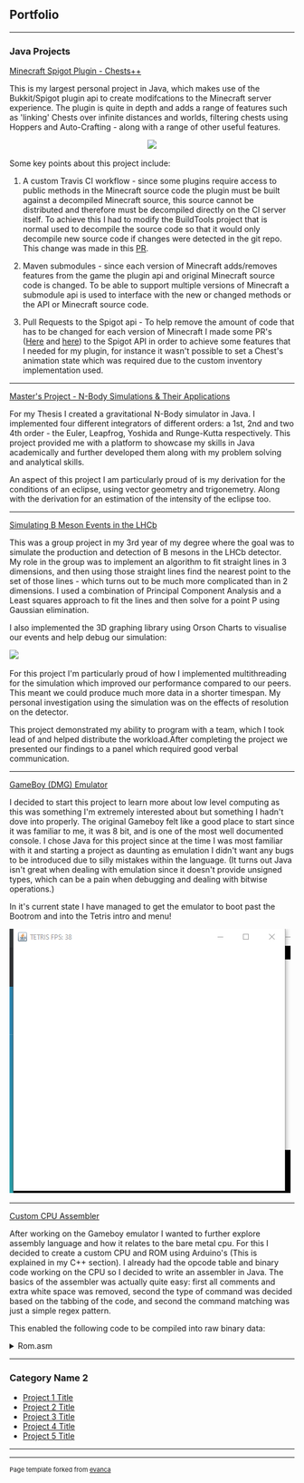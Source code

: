 ## Portfolio

---

### Java Projects 

[Minecraft Spigot Plugin - Chests++](https://github.com/JamesPeters98/ChestsPlusPlus)

This is my largest personal project in Java, which makes use of the Bukkit/Spigot plugin api to create modifcations to the Minecraft server experience. The plugin is quite in depth and adds a range of features such as 'linking' Chests over infinite distances and worlds, filtering chests using Hoppers and Auto-Crafting - along with a range of other useful features.

<p align="center">
<img src="https://camo.githubusercontent.com/3ca42289c124bad4db92f273e1c057ff65ee247e/68747470733a2f2f692e696d6775722e636f6d2f543143713674382e706e67"/>
</p>

Some key points about this project include:

1. A custom Travis CI workflow - since some plugins require access to public methods in the Minecraft source code the plugin must be built against a decompiled Minecraft source, this source cannot be distributed and therefore must be decompiled directly on the CI server itself. To achieve this I had to modify the BuildTools project that is normal used to decompile the source code so that it would only decompile new source code if changes were detected in the git repo. This change was made in this [PR](https://hub.spigotmc.org/stash/projects/SPIGOT/repos/buildtools/commits/19d26b6581b57fdb0b75577c32fd525c4371860e).

2. Maven submodules - since each version of Minecraft adds/removes features from the game the plugin api and original Minecraft source code is changed. To be able to support multiple versions of Minecraft a submodule api is used to interface with the new or changed methods or the API or Minecraft source code. 

3. Pull Requests to the Spigot api - To help remove the amount of code that has to be changed for each version of Minecraft I made some PR's ([Here](https://hub.spigotmc.org/stash/projects/SPIGOT/repos/craftbukkit/commits/8fb65851f12f78c26ca979377370395e64c8a61f) and [here](https://hub.spigotmc.org/stash/projects/SPIGOT/repos/bukkit/commits/eeb1042f1ac356cc989dd1c4e35b37ee0ab93891)) to the Spigot API in order to achieve some features that I needed for my plugin, for instance it wasn't possible to set a Chest's animation state which was required due to the custom inventory implementation used.

---
[Master's Project - N-Body Simulations & Their Applications](https://github.com/JamesPeters98/Java-NBody-Simulation)

For my Thesis I created a gravitational N-Body simulator in Java. I implemented four different integrators of different orders: a 1st, 2nd and two 4th order - the Euler, Leapfrog, Yoshida and Runge-Kutta respectively. This project provided me with a platform to showcase my skills in Java academically and further developed them along with my problem solving and analytical skills. 

An aspect of this project I am particularly proud of is my derivation for the conditions of an eclipse, using vector geometry and trigonemetry. Along with the derivation for an estimation of the intensity of the eclipse too.

---
[Simulating B Meson Events in the LHCb](https://github.com/JamesPeters98/PHYS488-Project)

This was a group project in my 3rd year of my degree where the goal was to simulate the production and detection of B mesons in the LHCb detector. My role in the group was to implement an algorithm to fit straight lines in 3 dimensions, and then using those straight lines find the nearest point to the set of those lines - which turns out to be much more complicated than in 2 dimensions. I used a combination of Principal Component Analysis and a Least squares approach to fit the lines and then solve for a point P using Gaussian elimination.

I also implemented the 3D graphing library using Orson Charts to visualise our events and help debug our simulation:

<img src="https://i.imgur.com/ohexefc.gif"/>

For this project I'm particularly proud of how I implemented multithreading for the simulation which improved our performance compared to our peers. This meant we could produce much more data in a shorter timespan. My personal investigation using the simulation was on the effects of resolution on the detector.

This project demonstrated my ability to program with a team, which I took lead of and helped distribute the workload.After completing the project we presented our findings to a panel which required good verbal communication.

---
[GameBoy (DMG) Emulator](https://github.com/JamesPeters98/JavaGameboyEmulator)

I decided to start this project to learn more about low level computing as this was something I'm extremely interested about but something I hadn't dove into properly. The original Gameboy felt like a good place to start since it was familiar to me, it was 8 bit, and is one of the most well documented console. I chose Java for this project since at the time I was most familiar with it and starting a project as daunting as emulation I didn't want any bugs to be introduced due to silly mistakes within the language. (It turns out Java isn't great when dealing with emulation since it doesn't provide unsigned types, which can be a pain when debugging and dealing with bitwise operations.)

In it's current state I have managed to get the emulator to boot past the Bootrom and into the Tetris intro and menu!

<img src="https://raw.githubusercontent.com/JamesPeters98/JavaGameboyEmulator/master/images/GameBoyEmu.gif"/>

---
[Custom CPU Assembler](https://github.com/JamesPeters98/JavaGameboyEmulator)

After working on the Gameboy emulator I wanted to further explore assembly language and how it relates to the bare metal cpu. For this I decided to create a custom CPU and ROM using Arduino's (This is explained in my C++ section). I already had the opcode table and binary code working on the CPU so I decided to write an assembler in Java. The basics of the assembler was actually quite easy: first all comments and extra white space was removed, second the type of command was decided based on the tabbing of the code, and second the command matching was just a simple regex pattern. 

This enabled the following code to be compiled into raw binary data:
<details><summary>Rom.asm</summary>
<p>
  
```asm
; This is a test comment!

VRAM = $401 ; Start of line 0 on LCD.
STRING = hello-world

VALUE = $0F00 ; Start of RAM - 2 bytes long
VALUE_2 = $0F01 ; Second byte of value - 2 bytes long

MOD10 = $0F02 ; 2 bytes long
MOD10_2 = $0F03 ; 2 bytes long

.start:
    LOAD r0 #$00        ; This loads 0 into register 0.
    LOAD r1 #%10000000  ; This loads 80 into register 1.
    STORE r0 $400       ; This loads 0 into the display register
    PUSH r1             ; Pushes value of register 1 onto the stack.

    ;; PRINT STRING
    LOAD r2 #$00        ; This stores 0 into register 2. This is the starting position on the LCD.
    LOAD r16,STRING     ; Load address for start of string into 16bit register.
    CALL print_string   ; jump to subroutine to print string.

    ;; PRINT STRING
    LOAD r2 #40                 ; This stores 40 into register 2. This is the second line on the LCD.
    LOAD r16,second-line        ; Load address for start of string into 16bit register.
    CALL print_string           ; jump to subroutine to print string.

    ;; Call LCD update
    POP r1              ; Pops the value stored on the stack into register 1.
    STORE r1 $400       ; This pushes %10000000 to 0x400 to tell the CPU to push VRAM to the display.

    ;; Convert number to decimal
    LOAD r16,number         ; Loads number into register
    ;CALL convert_number     ; Calls convert number function

end:
    HALT

print_string:
    ; This section writes each character to VRAM which is located at 0x401 -> 0x450 (80 bytes - 40 bytes per line.) only 16 bytes visible per line.
    LOAD r0,r16         ; Loads character from String into register 0.
    RET Z               ; Jump if Loaded a Zero (End of String)
    STORE VRAM,r2       ; Stores character into VRAM.
    INC r16             ; Increment register r16 to select next character.
    INC r2              ; Increment position in VRAM.
    JMP print_string    ; loop until reach null termination character.

convert_number:
    LOAD r0,r16
    STORE r0 VALUE
    INC r16
    STORE r0 VALUE_2

    LOAD r0 #0
    STORE r0 MOD10
    STORE r0 MOD10_2

    ; Rotates the byte
    ROL VALUE
    ROL VALUE_2
    ROL MOD10
    ROL MOD10_2

;; Strings
hello-world:
    String "Hello James!" ; This creates a null-terminated ASCII String.

second-line:
    String "Test String!" ;

number:
    .word 1234
```

</p>
</details>

---

### Category Name 2

- [Project 1 Title](http://example.com/)
- [Project 2 Title](http://example.com/)
- [Project 3 Title](http://example.com/)
- [Project 4 Title](http://example.com/)
- [Project 5 Title](http://example.com/)

---




---
<p style="font-size:11px">Page template forked from <a href="https://github.com/evanca/quick-portfolio">evanca</a></p>
<!-- Remove above link if you don't want to attibute -->
